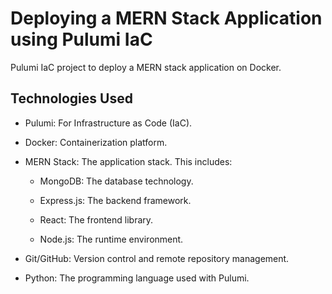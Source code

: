 # Deploying a MERN Stack Application using Pulumi IaC
Pulumi IaC project to deploy a MERN stack application on Docker.



## Technologies Used
* Pulumi: For Infrastructure as Code (IaC).

* Docker: Containerization platform.

* MERN Stack: The application stack. This includes:

  * MongoDB: The database technology.

  * Express.js: The backend framework.

  * React: The frontend library.

  * Node.js: The runtime environment.

* Git/GitHub: Version control and remote repository management.

* Python: The programming language used with Pulumi.
